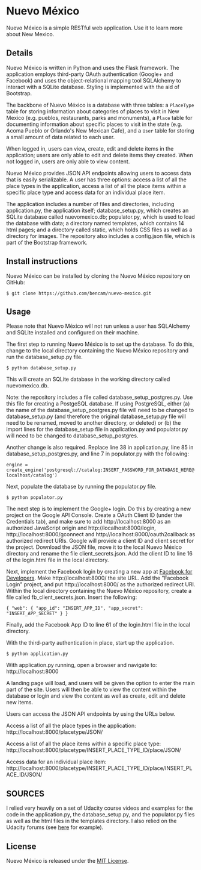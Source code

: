 # Nuevo M&eacute;xico

Nuevo M&eacute;xico is a simple RESTful web application. Use it to learn more about New Mexico.


## Details

Nuevo M&eacute;xico is written in Python and uses the Flask framework. The application employs third-party OAuth authentication (Google+ and Facebook) and uses the object-relational mapping tool SQLAlchemy to interact with a SQLite database. Styling is implemented with the aid of Bootstrap.

The backbone of Nuevo M&eacute;xico is a database with three tables: a `PlaceType` table for storing information about categories of places to visit in New Mexico (e.g. pueblos, restaurants, parks and monuments), a `Place` table for documenting information about specific places to visit in the state (e.g. Acoma Pueblo or Orlando's New Mexican Cafe), and a `User` table for storing a small amount of data related to each user.

When logged in, users can view, create, edit and delete items in the application; users are only able to edit and delete items they created. When not logged in, users are only able to view content.

Nuevo M&eacute;xico provides JSON API endpoints allowing users to access data that is easily serializable. A user has three options: access a list of all the place types in the application, access a list of all the place items within a specific place type and access data for an individual place item.

The application includes a number of files and directories, including application.py, the application itself; database_setup.py, which creates an SQLite database called nuevomexico.db; populator.py, which is used to load the database with data; a directory named templates, which contains 14 html pages; and a directory called static, which holds CSS files as well as a directory for images. The repository also includes a config.json file, which is part of the Bootstrap framework.


## Install instructions

Nuevo M&eacute;xico can be installed by cloning the Nuevo M&eacute;xico repository on GitHub:

`$ git clone https://github.com/bencam/nuevo-mexico.git`


## Usage

Please note that Nuevo M&eacute;xico will not run unless a user has SQLAlchemy and SQLite installed and configured on their machine.

The first step to running Nuevo M&eacute;xico is to set up the database. To do this, change to the local directory containing the Nuevo M&eacute;xico repository and run the database_setup.py file.

`$ python database_setup.py`

This will create an SQLite database in the working directory called nuevomexico.db.

Note: the repository includes a file called database_setup_postgres.py. Use this file for creating a PostgeSQL database. If using PostgreSQL, either (a) the name of the database_setup_postgres.py file will need to be changed to database_setup.py (and therefore the original database_setup.py file will need to be renamed, moved to another directory, or deleted) or (b) the import lines for the database_setup file in application.py and populator.py will need to be changed to database_setup_postgres.

Another change is also required. Replace line 38 in application.py, line 85 in database_setup_postgres.py, and line 7 in populator.py with the following:

`engine = create_engine('postgresql://catalog:INSERT_PASSWORD_FOR_DATABASE_HERE@localhost/catalog')`

Next, populate the database by running the populator.py file.

`$ python populator.py`

The next step is to implement the Google+ login. Do this by creating a new project on the Google API Console. Create a OAuth Client ID (under the Credentials tab), and make sure to add http://localhost:8000 as an authorized JavaScript origin and http://localhost:8000/login, http://localhost:8000/gconnect and http://localhost:8000/oauth2callback as authorized redirect URIs. Google will provide a client ID and client secret for the project. Download the JSON file, move it to the local Nuevo M&eacute;xico directory and rename the file client_secrets.json. Add the client ID to line 16 of the login.html file in the local directory.

Next, implement the Facebook login by creating a new app at [Facebook for Developers](https://developers.facebook.com/). Make http://localhost:8000/ the site URL. Add the "Facebook Login" project, and put http://localhost:8000/ as the authorized redirect URI. Within the local directory containing the Nuevo M&eacute;xico repository, create a file called fb_client_secrets.json. Insert the following:

`{
	"web": {
		"app_id": "INSERT_APP_ID",
		"app_secret": "INSERT_APP_SECRET"
	}
}`

Finally, add the Facebook App ID to line 61 of the login.html file in the local directory.

With the third-party authentication in place, start up the application.

`$ python application.py`

With application.py running, open a browser and navigate to: http://localhost:8000

A landing page will load, and users will be given the option to enter the main part of the site. Users will then be able to view the content within the database or login and view the content as well as create, edit and delete new items.

Users can access the JSON API endpoints by using the URLs below.

Access a list of all the place types in the application: http://localhost:8000/placetype/JSON/

Access a list of all the place items within a specific place type: http://localhost:8000/placetype/INSERT_PLACE_TYPE_ID/place/JSON/

Access data for an individual place item: http://localhost:8000/placetype/INSERT_PLACE_TYPE_ID/place/INSERT_PLACE_ID/JSON/


## SOURCES

I relied very heavily on a set of Udacity course videos and examples for the code in the application.py, the database_setup.py, and the populator.py files as well as the html files in the templates directory. I also relied on the Udacity forums (see [here](https://discussions.udacity.com/t/conditional-styling-problems/185662) for example).


## License

Nuevo M&eacute;xico is released under the [MIT License](http://opensource.org/licenses/MIT).

